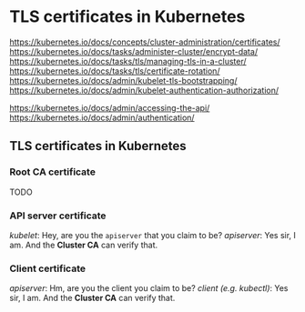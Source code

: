 # TLS certificates in Kubernetes

<https://kubernetes.io/docs/concepts/cluster-administration/certificates/>
<https://kubernetes.io/docs/tasks/administer-cluster/encrypt-data/>
<https://kubernetes.io/docs/tasks/tls/managing-tls-in-a-cluster/>
<https://kubernetes.io/docs/tasks/tls/certificate-rotation/>
<https://kubernetes.io/docs/admin/kubelet-tls-bootstrapping/>
<https://kubernetes.io/docs/admin/kubelet-authentication-authorization/>

<https://kubernetes.io/docs/admin/accessing-the-api/>
<https://kubernetes.io/docs/admin/authentication/>

## TLS certificates in Kubernetes

### Root CA certificate

TODO

### API server certificate

*kubelet*: Hey, are you the `apiserver` that you claim to be?
*apiserver*: Yes sir, I am. And the **Cluster CA** can verify that.

### Client certificate

*apiserver*: Hm, are you the client you claim to be?
*client (e.g. kubectl)*: Yes sir, I am. And the **Cluster CA** can verify that.
